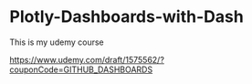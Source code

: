 # Plotly-Dashboards-with-Dash

This is my udemy course

https://www.udemy.com/draft/1575562/?couponCode=GITHUB_DASHBOARDS


